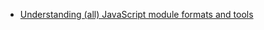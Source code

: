 - [Understanding (all) JavaScript module formats and tools](https://weblogs.asp.net/dixin/understanding-all-javascript-module-formats-and-tools)
